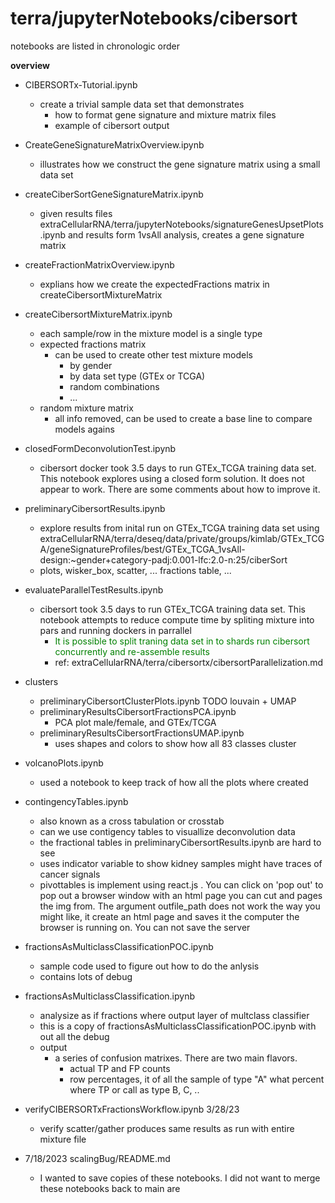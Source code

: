 # terra/jupyterNotebooks/cibersort

notebooks are listed in chronologic order

**overview**

- CIBERSORTx-Tutorial.ipynb
  * create a trivial sample data set that demonstrates 
      + how to format gene signature and mixture matrix files
      + example of cibersort output
      
 - CreateGeneSignatureMatrixOverview.ipynb
   * illustrates how we construct the gene signature matrix using a small data set
   
- createCiberSortGeneSignatureMatrix.ipynb
  * given results files extraCellularRNA/terra/jupyterNotebooks/signatureGenesUpsetPlots.ipynb and results form 1vsAll analysis, creates  a gene signature matrix
  
- createFractionMatrixOverview.ipynb
  * explians how we create the expectedFractions matrix in createCibersortMixtureMatrix

- createCibersortMixtureMatrix.ipynb
    * each sample/row in the mixture model is a single type
    * expected fractions matrix
      - can be used to create other test mixture models
        * by gender
        * by data set type (GTEx or TCGA)
        * random combinations
        * ...
    * random mixture matrix
      - all info removed, can be used to create a base line to compare models agains
      

- closedFormDeconvolutionTest.ipynb
  * cibersort docker took 3.5 days to run GTEx_TCGA training data set. This notebook explores using a closed form solution. It does not appear to work. There are some comments about how to improve it.


- preliminaryCibersortResults.ipynb
  * explore results from inital run on GTEx_TCGA training data set using extraCellularRNA/terra/deseq/data/private/groups/kimlab/GTEx_TCGA/geneSignatureProfiles/best/GTEx_TCGA_1vsAll-design:~gender+category-padj:0.001-lfc:2.0-n:25/ciberSort
  * plots, wisker_box, scatter, ... fractions table, ...

- evaluateParallelTestResults.ipynb
  * cibersort took 3.5 days to run GTEx_TCGA training data set. This notebook attempts to reduce compute time by spliting mixture into pars and running dockers in parrallel
    * <span style="color:green">It is possible to split traning data set in to shards run cibersort concurrently and re-assemble results</span>
    * ref: extraCellularRNA/terra/cibersortx/cibersortParallelization.md

- clusters
  * preliminaryCibersortClusterPlots.ipynb TODO louvain + UMAP
  * preliminaryResultsCibersortFractionsPCA.ipynb
    - PCA plot male/female, and GTEx/TCGA
  * preliminaryResultsCibersortFractionsUMAP.ipynb
    - uses shapes and colors to show how all 83 classes cluster

- volcanoPlots.ipynb
  * used a notebook to keep track of how all the plots where created
  
- contingencyTables.ipynb
  * also known as a cross tabulation or crosstab
  * can we use contigency tables to visuallize deconvolution data
  * the fractional tables in  preliminaryCibersortResults.ipynb are hard to see
  * uses indicator variable to show kidney samples might have traces of cancer signals
  * pivottables is implement using react.js . You can click on 'pop out' to pop out a browser window with an html page you can cut and pages the img from. The argument outfile_path does not work the way you might like, it create an html page and saves it the computer the browser is running on. You can not save the server
  
- fractionsAsMulticlassClassificationPOC.ipynb
  * sample code used to figure out how to do the anlysis
  * contains lots of debug 
  
- fractionsAsMulticlassClassification.ipynb
  * analysize as if fractions where output layer of multclass classifier
  * this is a copy of fractionsAsMulticlassClassificationPOC.ipynb with out all the debug
  * output
    - a series of confusion matrixes. There are two main flavors. 
      + actual TP and FP counts
      + row percentages, it of all the sample of type "A" what percent where TP or call as type B, C, ..
      
  
  
- verifyCIBERSORTxFractionsWorkflow.ipynb 3/28/23
  * verify scatter/gather produces same results as run with entire mixture file

- 7/18/2023 scalingBug/README.md
  * I wanted to save copies of these notebooks. I did not want to merge these notebooks back to main are
  